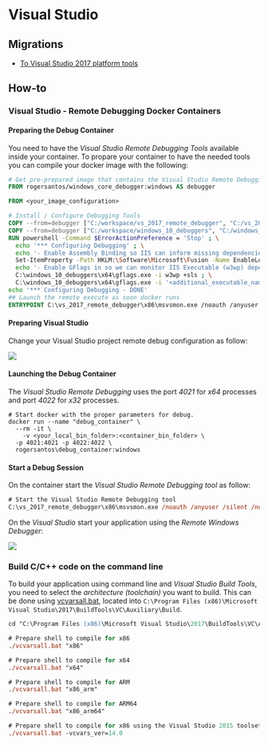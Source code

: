 # Visual Studio

## Migrations

- [To Visual Studio 2017 platform tools]( ./migrating_to_visual_studio_2017_platform_toolset.html )

## How-to

### Visual Studio - Remote Debugging Docker Containers

#### Preparing the Debug Container

You need to have the *Visual Studio Remote Debugging Tools* available inside your container. To propare your container to have the needed tools you can compile your docker image with the following:

```DockerFile
# Get pre-prepared image that contains the Visual Studio Remote Debugging Tools
FROM rogersantos/windows_core_debugger:windows AS debugger

FROM <your_image_configuration>

# Install / Configure Debugging Tools
COPY --from=debugger ["C:/workspace/vs_2017_remote_debugger", "C:/vs_2017_remote_debugger"]
COPY --from=debugger ["C:/workspace/windows_10_debuggers", "C:/windows_10_debuggers"]
RUN powershell -Command $ErrorActionPreference = 'Stop' ; \
  echo '*** Configuring Debugging' ; \
  echo '- Enable Assembly Binding so IIS can inform missing dependencies' ; \
  Set-ItemProperty -Path HKLM:\Software\Microsoft\Fusion -Name EnableLog -Value 1 ; \
  echo '- Enable GFlags in so we can monitor IIS Executable (w3wp) dependencies' ; \
  C:\windows_10_debuggers\x64\gflags.exe -i w3wp +sls ; \
  C:\windows_10_debuggers\x64\gflags.exe -i '<additional_executable_name_you_want_to_monitor>' +sls ; \
echo '*** Configuring Debugging - DONE'
## Launch the remote execute as soon docker runs
ENTRYPOINT C:\vs_2017_remote_debugger\x86\msvsmon.exe /noauth /anyuser /silent /nostatus /noclrwarn /nosecuritywarn /nofirewallwarn /nowowwarn /timeout:36000
```

#### Preparing Visual Studio

Change your Visual Studio project remote debug configuration as follow:

![](http://tinyurl.com/y7yb3s5a)

#### Launching the Debug Container

The *Visual Studio Remote Debugging* uses the port *4021* for *x64* processes and port *4022* for *x32* processes.

```shell
# Start docker with the proper parameters for debug.
docker run --name "debug_container" \
  --rm -it \
	-v <your_local_bin_folder>:<container_bin_folder> \
  -p 4021:4021 -p 4022:4022 \
  rogersantos\debug_container:windows
```

#### Start a Debug Session

On the container start the *Visual Studio Remote Debugging tool* as follow:

```ps
# Start the Visual Studio Remote Debugging tool
C:\vs_2017_remote_debugger\x86\msvsmon.exe /noauth /anyuser /silent /nostatus /noclrwarn /nosecuritywarn /nofirewallwarn /nowowwarn /timeout:36000
```

On the *Visual Studio* start your application using the *Remote Windows Debugger*:

![](http://tinyurl.com/y8ucfjmn)

### Build C/C++ code on the command line

To build your application using command line and *Visual Studio Build Tools*, you need to select the *architecture (toolchain)* you want to build. This can be done using [vcvarsall.bat](https://docs.microsoft.com/en-us/cpp/build/building-on-the-command-line?view=vs-2017#developer-command-files-and-locations), located into `C:\Program Files (x86)\Microsoft Visual Studio\2017\BuildTools\VC\Auxiliary\Build`. 

```ps
cd "C:\Program Files (x86)\Microsoft Visual Studio\2017\BuildTools\VC\Auxiliary\Build"

# Prepare shell to compile for x86
./vcvarsall.bat "x86"

# Prepare shell to compile for x64
./vcvarsall.bat "x64"

# Prepare shell to compile for ARM
./vcvarsall.bat "x86_arm"

# Prepare shell to compile for ARM64
./vcvarsall.bat "x86_arm64"

# Prepare shell to compile for x86 using the Visual Studio 2015 toolset (v14.0)
./vcvarsall.bat -vcvars_ver=14.0
```



